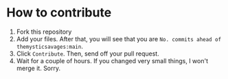 # How to contribute
1. Fork this repository
2. Add your files. After that, you will see that you are `No. commits ahead of themysticsavages:main`.
3. Click `Contribute`. Then, send off your pull request.
4. Wait for a couple of hours. If you changed very small things, I won't merge it. Sorry.
